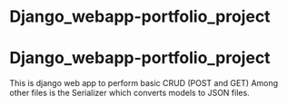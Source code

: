 # Django_webapp-portfolio_project
# Django_webapp-portfolio_project

This is django web app to perform basic CRUD (POST and GET)
Among other files is the Serializer which converts models to JSON files.
